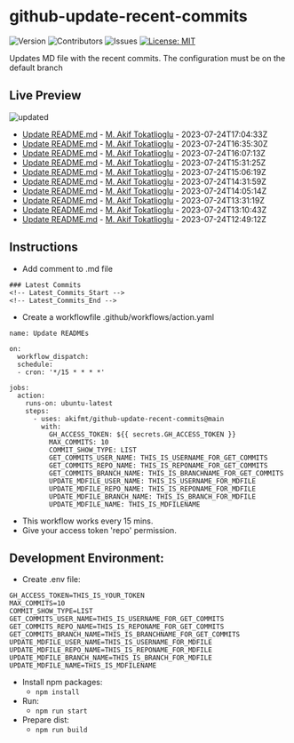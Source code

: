# github-update-recent-commits

![Version](https://img.shields.io/github/v/release/AAAAA/AAAAA?color=blue)
![Contributors](https://img.shields.io/github/contributors/AAAAA/AAAAA?color=dark-green) ![Issues](https://img.shields.io/github/issues/AAAAA/AAAAA) [![License: MIT](https://img.shields.io/badge/license-MIT-blue)](#)

Updates MD file with the recent commits. The configuration must be on the default branch

## Live Preview
<!-- Latest_Commits_Start -->
![updated](https://img.shields.io/badge/Updated-Mon%20Jul%2024%202023%2017%3A31%3A02%20GMT%2B0000%20(Coordinated%20Universal%20Time)-blue.svg)
- [Update README.md](https://github.com/akifmt/github-update-recent-commits/commit/f0d2553fa83a90f6815afd60764a254c0d301b8f) - [M. Akif Tokatlioglu](mailto:akifmt@gmail.com) - 2023-07-24T17:04:33Z 
- [Update README.md](https://github.com/akifmt/github-update-recent-commits/commit/90f71c688b42f4c597239029d6b5408faf261d90) - [M. Akif Tokatlioglu](mailto:akifmt@gmail.com) - 2023-07-24T16:35:30Z 
- [Update README.md](https://github.com/akifmt/github-update-recent-commits/commit/cd2b5973eb720b9d1c4e40b17bbd99554443caa6) - [M. Akif Tokatlioglu](mailto:akifmt@gmail.com) - 2023-07-24T16:07:13Z 
- [Update README.md](https://github.com/akifmt/github-update-recent-commits/commit/9326365f78636f73b17e067c67fe466bc620d46e) - [M. Akif Tokatlioglu](mailto:akifmt@gmail.com) - 2023-07-24T15:31:25Z 
- [Update README.md](https://github.com/akifmt/github-update-recent-commits/commit/787723f72cea561267fe403add336453da087199) - [M. Akif Tokatlioglu](mailto:akifmt@gmail.com) - 2023-07-24T15:06:19Z 
- [Update README.md](https://github.com/akifmt/github-update-recent-commits/commit/f33cb059d2493834d0970ff5a0a549105609546f) - [M. Akif Tokatlioglu](mailto:akifmt@gmail.com) - 2023-07-24T14:31:59Z 
- [Update README.md](https://github.com/akifmt/github-update-recent-commits/commit/7546eea1e038ed66ba30e8c475d7eab3ad317d65) - [M. Akif Tokatlioglu](mailto:akifmt@gmail.com) - 2023-07-24T14:05:14Z 
- [Update README.md](https://github.com/akifmt/github-update-recent-commits/commit/3996b3e674381b78cbef2f656052818c6e33b35d) - [M. Akif Tokatlioglu](mailto:akifmt@gmail.com) - 2023-07-24T13:31:19Z 
- [Update README.md](https://github.com/akifmt/github-update-recent-commits/commit/65fbaa2c1f496dac086136b8eb0dc3509985d81e) - [M. Akif Tokatlioglu](mailto:akifmt@gmail.com) - 2023-07-24T13:10:43Z 
- [Update README.md](https://github.com/akifmt/github-update-recent-commits/commit/85a1481f9beabbf5c7e22c816fcc108855cfadbc) - [M. Akif Tokatlioglu](mailto:akifmt@gmail.com) - 2023-07-24T12:49:12Z 
<!-- Latest_Commits_End -->

## Instructions
- Add comment to .md file
```
### Latest Commits
<!-- Latest_Commits_Start -->
<!-- Latest_Commits_End -->
```
- Create a workflowfile .github/workflows/action.yaml
```
name: Update READMEs

on:
  workflow_dispatch:
  schedule:
  - cron: '*/15 * * * *'
  
jobs:
  action:
    runs-on: ubuntu-latest
    steps:
      - uses: akifmt/github-update-recent-commits@main
        with:
          GH_ACCESS_TOKEN: ${{ secrets.GH_ACCESS_TOKEN }}
          MAX_COMMITS: 10
          COMMIT_SHOW_TYPE: LIST
          GET_COMMITS_USER_NAME: THIS_IS_USERNAME_FOR_GET_COMMITS
          GET_COMMITS_REPO_NAME: THIS_IS_REPONAME_FOR_GET_COMMITS
          GET_COMMITS_BRANCH_NAME: THIS_IS_BRANCHNAME_FOR_GET_COMMITS
          UPDATE_MDFILE_USER_NAME: THIS_IS_USERNAME_FOR_MDFILE
          UPDATE_MDFILE_REPO_NAME: THIS_IS_REPONAME_FOR_MDFILE
          UPDATE_MDFILE_BRANCH_NAME: THIS_IS_BRANCH_FOR_MDFILE
          UPDATE_MDFILE_NAME: THIS_IS_MDFILENAME
```
- This workflow works every 15 mins.
- Give your access token 'repo' permission.

## Development Environment:
- Create .env file:
```
GH_ACCESS_TOKEN=THIS_IS_YOUR_TOKEN
MAX_COMMITS=10
COMMIT_SHOW_TYPE=LIST
GET_COMMITS_USER_NAME=THIS_IS_USERNAME_FOR_GET_COMMITS
GET_COMMITS_REPO_NAME=THIS_IS_REPONAME_FOR_GET_COMMITS
GET_COMMITS_BRANCH_NAME=THIS_IS_BRANCHNAME_FOR_GET_COMMITS
UPDATE_MDFILE_USER_NAME=THIS_IS_USERNAME_FOR_MDFILE
UPDATE_MDFILE_REPO_NAME=THIS_IS_REPONAME_FOR_MDFILE
UPDATE_MDFILE_BRANCH_NAME=THIS_IS_BRANCH_FOR_MDFILE
UPDATE_MDFILE_NAME=THIS_IS_MDFILENAME
```
- Install npm packages:
	- ```npm install```
- Run:
	- ```npm run start```
- Prepare dist:
	- ```npm run build```
